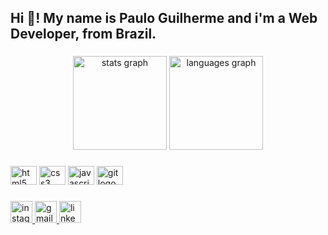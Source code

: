 <h2 align="left">Hi 👋! My name is Paulo Guilherme and i'm a Web Developer, from Brazil.</h2>

###

<div align="center">
  <img src="https://github-readme-stats.vercel.app/api?hide_title=false&hide_rank=false&show_icons=true&include_all_commits=true&count_private=true&disable_animations=false&theme=gotham&locale=pt-br&hide_border=false&custom_title=Estatísticas de Paulo Guilherme&username=pguilhermef" height="150" alt="stats graph"  />
  <img src="https://github-readme-stats.vercel.app/api/top-langs?locale=pt-br&hide_title=false&layout=compact&card_width=320&langs_count=5&theme=gotham&hide_border=false&username=pguilhermef" height="150" alt="languages graph"  />
</div>

###

<div align="left">
  <img src="https://cdn.jsdelivr.net/gh/devicons/devicon/icons/html5/html5-original.svg" height="30" width="42" alt="html5 logo"  />
  <img src="https://cdn.jsdelivr.net/gh/devicons/devicon/icons/css3/css3-original.svg" height="30" width="42" alt="css3 logo"  />
  <img src="https://cdn.jsdelivr.net/gh/devicons/devicon/icons/javascript/javascript-original.svg" height="30" width="42" alt="javascript logo"  />
  <img src="https://cdn.jsdelivr.net/gh/devicons/devicon/icons/git/git-original.svg" height="30" width="42" alt="git logo"  />
</div>

###

<div align="left">
  <a href="instagram.com/pege.dev/" target="_blank">
    <img src="https://img.shields.io/static/v1?message=Instagram&logo=instagram&label=&color=282A36&logoColor=259076&labelColor=&style=for-the-badge" height="35" alt="instagram logo"  />
  </a>
  <a href="mailto:pguilhermesantos@hotmail.com" target="_blank">
    <img src="https://img.shields.io/static/v1?message=Gmail&logo=gmail&label=&color=282A36&logoColor=259076&labelColor=&style=for-the-badge" height="35" alt="gmail logo"  />
  </a>
  <a href="https://www.linkedin.com/in/pguilhermef/" target="_blank">
    <img src="https://img.shields.io/static/v1?message=LinkedIn&logo=linkedin&label=&color=282A36&logoColor=259076&labelColor=&style=for-the-badge" height="35" alt="linkedin logo"  />
  </a>
</div>

###
